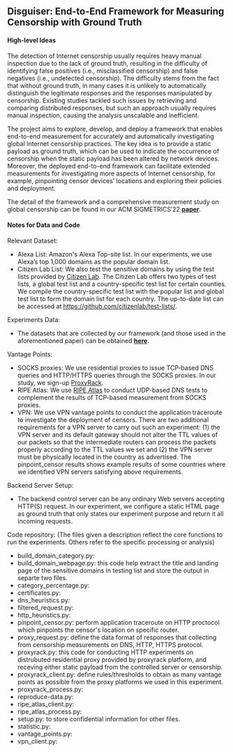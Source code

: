 ## Disguiser: End-to-End Framework for Measuring Censorship with Ground Truth

#### High-level Ideas

The detection of Internet censorship usually requires heavy manual inspection due to the lack of ground truth, resulting in the difficulty of identifying false positives (i.e., misclassified censorship) and false negatives (i.e., undetected censorship). The difficulty stems from the fact that without ground truth, in many cases it is unlikely to automatically distinguish the legitimate responses and the responses manipulated by censorship. Existing studies tackled such issues by retrieving and comparing distributed responses, but such an approach usually requires manual inspection, causing the analysis unscalable and inefficient.

The project aims to explore, develop, and deploy a framework that enables end-to-end measurement for accurately and automatically investigating global Internet censorship practices. The key idea is to provide a static payload as ground truth, which can be used to indicate the occurrence of censorship when the static payload has been altered by network devices. Moreover, the deployed end-to-end framework can facilitate extended measurements for investigating more aspects of Internet censorship, for example, pinpointing censor devices’ locations and exploring their policies and deployment.

The detail of the framework and a comprehensive measurement study on global censorship can be found in our ACM SIGMETRICS’22 **[paper](https://e2ecensor.github.io/assets/pdf/sigmetrics22.pdf)**.

#### Notes for Data and Code 

Relevant Dataset:
- Alexa List: Amazon's Alexa Top-site list. In our experiments, we use Alexa’s top 1,000 domains as the popular domain list.
- Citizen Lab List: We also test the sensitive domains by using the test lists provided by [Citizen Lab](https://citizenlab.ca/). The Citizen Lab offers two types of test lists, a global test list and a country-specific test list for certain counties. We compile the country-specific test list with the popular list and global test list to form the domain list for each country. The up-to-date list can be accessed at https://github.com/citizenlab/test-lists/.

Experiments Data:
- The datasets that are collected by our framework (and those used in the aforementioned paper) can be obtained **[here](https://drive.google.com/drive/u/1/folders/106F_7gkKO-zRqpdyOokGT_Gr-wonRfnk)**.

Vantage Points:
- SOCKS proxies: We use residential proxies to issue TCP-based DNS queries and HTTP/HTTPS queries through the SOCKS proxies. In our study, we sign-up [ProxyRack](https://www.proxyrack.com/).
- RIPE Atlas: We use [RIPE Atlas](https://atlas.ripe.net/) to conduct UDP-based DNS tests to complement the results of TCP-based measurement from SOCKS proxies.
- VPN: We use VPN vantage points to conduct the application traceroute to investigate the deployment of censors. There are two additional requirements for a VPN server to carry out such an experiment: (1) the VPN server and its default gateway should not alter the TTL values of our packets so that the
intermediate routers can process the packets properly according to the TTL values we set and (2) the VPN server must be physically located in the country as advertised. The pinpoint_censor results shows example results of some countries where we identified VPN servers satisfying above requirements.

Backend Server Setup:
- The backend control server can be any ordinary Web servers accepting HTTP(S) request. In our experiment, we configure a static HTML page as ground truth that only states our experiment purpose and return it all incoming requests.

Code repository:
(The files given a description reflect the core functions to run the experiments. Others refer to the specific processing or analysis)
- build\_domain\_category.py: 
- build\_domain\_webpage.py: this code help extract the title and landing page of the sensitive domains in testing list and store the output in separte two files. 
- category_percentage.py:
- certificates.py:
- dns_heuristics.py:
- filtered_request.py:
- http_heuristics.py:
- pinpoint_censor.py: perform application traceroute on HTTP proctocol which pinpoints the censor's location on specific router.
- proxy_request.py: define the data format of responses that collecting from censorship measurements on DNS, HTTP, HTTPS protocol.  
- proxyrack.py: this code for conducting HTTP experiments on distrubuted residential proxy provided by proxyrack platform, and receving either static payload from the controlled server or censorship. 
- proxyrack_client.py: define rules/thresholds to obtain as many vantage points as possible from the proxy platforms we used in this experiment.
- proxyrack_process.py: 
- reproduce-data.py:
- ripe\_atlas\_client.py:
- ripe\_atlas\_process.py:
- setup.py: to store confidential information for other files. 
- statistic.py:
- vantage_points.py:
- vpn_client.py:
